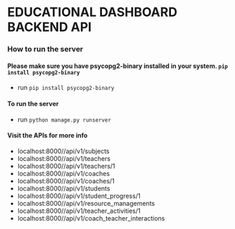 # EDUCATIONAL DASHBOARD BACKEND API

### How to run the server
#### Please make sure you have psycopg2-binary installed in your system. `pip install psycopg2-binary`
- run `pip install psycopg2-binary`

#### To run the server
- run `python manage.py runserver`

#### Visit the APIs for more info
- localhost:8000//api/v1/subjects
- localhost:8000//api/v1/teachers
- localhost:8000//api/v1/teachers/1 
- localhost:8000//api/v1/coaches
- localhost:8000//api/v1/coaches/1
- localhost:8000//api/v1/students
- localhost:8000//api/v1/student_progress/1
- localhost:8000//api/v1/resource_managements
- localhost:8000//api/v1/teacher_activities/1
- localhost:8000//api/v1/coach_teacher_interactions